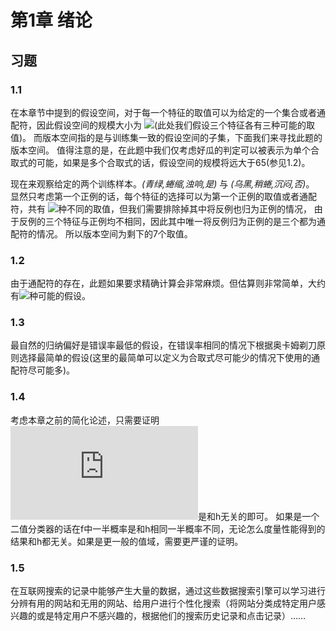 # 第1章 绪论
## 习题
### 1.1
在本章节中提到的假设空间，对于每一个特征的取值可以为给定的一个集合或者通配符，因此假设空间的规模大小为
![](http://latex.codecogs.com/gif.latex?\\4\times4\times4+1=65})(此处我们假设三个特征各有三种可能的取值)。
而版本空间指的是与训练集一致的假设空间的子集，下面我们来寻找此题的版本空间。
值得注意的是，在此题中我们仅考虑好瓜的判定可以被表示为单个合取式的可能，如果是多个合取式的话，假设空间的规模将远大于65(参见1.2)。

现在来观察给定的两个训练样本。*(青绿,蜷缩,浊响,是)* 与 *(乌黑,稍蜷,沉闷,否)*。
显然只考虑第一个正例的话，每个特征的选择可以为第一个正例的取值或者通配符，共有
![](http://latex.codecogs.com/gif.latex?\\2\times2\times2=8})种不同的取值，但我们需要排除掉其中将反例也归为正例的情况，
由于反例的三个特征与正例均不相同，因此其中唯一将反例归为正例的是三个都为通配符的情况。
所以版本空间为剩下的7个取值。

### 1.2
由于通配符的存在，此题如果要求精确计算会非常麻烦。但估算则非常简单，大约有![](http://latex.codecogs.com/gif.latex?\\\C^k_{65}})种可能的假设。

### 1.3
最自然的归纳偏好是错误率最低的假设，在错误率相同的情况下根据奥卡姆剃刀原则选择最简单的假设(这里的最简单可以定义为合取式尽可能少的情况下使用的通配符尽可能多)。

### 1.4
考虑本章之前的简化论述，只需要证明![](http://latex.codecogs.com/gif.latex?%5Csum_fl%28h%28x%29%2C%20f%28x%29%29)是和h无关的即可。
如果是一个二值分类器的话在f中一半概率是和h相同一半概率不同，无论怎么度量性能得到的结果和h都无关。如果是更一般的值域，需要更严谨的证明。

### 1.5
在互联网搜索的记录中能够产生大量的数据，通过这些数据搜索引擎可以学习进行分辨有用的网站和无用的网站、给用户进行个性化搜索（将网站分类成特定用户感兴趣的或是特定用户不感兴趣的，根据他们的搜索历史记录和点击记录）……
